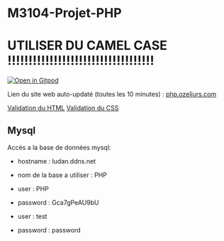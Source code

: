 # M3104-Projet-PHP

# UTILISER DU CAMEL CASE !!!!!!!!!!!!!!!!!!!!!!!!!!!!!!!!!!!

[![Open in Gitpod](https://gitpod.io/button/open-in-gitpod.svg)](https://gitpod.io/#https://github.com/PHP-Dandies/M3104-Projet-PHP)

Lien du site web auto-updaté (toutes les 10 minutes) : [php.ozeliurs.com](https://php.ozeliurs.com/)

[Validation du HTML](https://validator.w3.org/nu/?doc=https%3A%2F%2Fphp.ozeliurs.com%2F)
[Validation du CSS](http://jigsaw.w3.org/css-validator/validator?uri=php.ozeliurs.com)

## Mysql
Accès a la base de données mysql:
 - hostname : ludan.ddns.net
 - nom de la base a utiliser : PHP
 - user : PHP
 - password : Gca7gPeAU9bU

 - user : test
 - password : password
